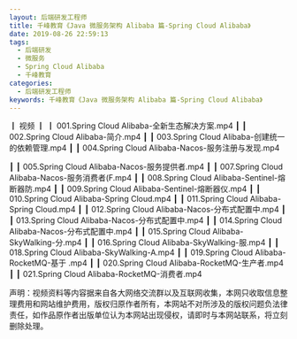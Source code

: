 ```yaml
---
layout: 后端研发工程师
title: 千峰教育《Java 微服务架构 Alibaba 篇-Spring Cloud Alibaba》
date: 2019-08-26 22:59:13
tags:
  - 后端研发
  - 微服务
  - Spring Cloud Alibaba
  - 千峰教育
categories:
  - 后端研发工程师
keywords: 千峰教育《Java 微服务架构 Alibaba 篇-Spring Cloud Alibaba》
---
```

┃  视频
┃  ┃  001.Spring Cloud Alibaba-全新生态解决方案.mp4
┃  ┃  002.Spring Cloud Alibaba-简介.mp4
┃  ┃  003.Spring Cloud Alibaba-创建统一的依赖管理.mp4
┃  ┃  004.Spring Cloud Alibaba-Nacos-服务注册与发现.mp4
<!-- more --> 
┃  ┃  005.Spring Cloud Alibaba-Nacos-服务提供者.mp4
┃  ┃  007.Spring Cloud Alibaba-Nacos-服务消费者(F.mp4
┃  ┃  008.Spring Cloud Alibaba-Sentinel-熔断器防.mp4
┃  ┃  009.Spring Cloud Alibaba-Sentinel-熔断器仪.mp4
┃  ┃  010.Spring Cloud Alibaba-Spring Cloud.mp4
┃  ┃  011.Spring Cloud Alibaba-Spring Cloud.mp4
┃  ┃  012.Spring Cloud Alibaba-Nacos-分布式配置中.mp4
┃  ┃  013.Spring Cloud Alibaba-Nacos-分布式配置中.mp4
┃  ┃  014.Spring Cloud Alibaba-Nacos-分布式配置中.mp4
┃  ┃  015.Spring Cloud Alibaba-SkyWalking-分.mp4
┃  ┃  016.Spring Cloud Alibaba-SkyWalking-服.mp4
┃  ┃  018.Spring Cloud Alibaba-SkyWalking-A.mp4
┃  ┃  019.Spring Cloud Alibaba-RocketMQ-基于 .mp4
┃  ┃  020.Spring Cloud Alibaba-RocketMQ-生产者.mp4
┃  ┃  021.Spring Cloud Alibaba-RocketMQ-消费者.mp4
<div class="post-copyright">
    <div class="post-copyright__author">
      <span class="post-copyright-meta">声明：视频资料等内容据来自各大网络交流群以及互联网收集，本网只收取信息整理费用和网站维护费用，版权归原作者所有，本网站不对所涉及的版权问题负法律责任，如作品原作者出版单位认为本网站出现侵权，请即时与本网站联系，将立刻删除处理。 </span>
    </div>
</div>

<blockquote class="blockquote-center">

</blockquote>

